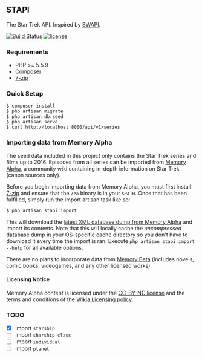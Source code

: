 ## STAPI

The Star Trek API. Inspired by [SWAPI](https://swapi.co/).

[![Build Status](https://travis-ci.org/aknackd/stapi.svg?branch=master)](https://travis-ci.org/aknackd/stapi)
[![license](https://img.shields.io/github/license/aknackd/stapi.svg?maxAge=2592000)]()

### Requirements

* PHP >= 5.5.9
* [Composer](https://getcomposer.org)
* [7-zip](http://www.7-zip.org)

### Quick Setup

```
$ composer install
$ php artisan migrate
$ php artisan db:seed
$ php artisan serve
$ curl http://localhost:8000/api/v1/series
```

### Importing data from Memory Alpha

The seed data included in this project only contains the Star Trek series and films up to 2016. Episodes from all series can be imported from [Memory Alpha](http://memory-alpha.wikia.com/wiki/Portal:Main), a community wiki containing in-depth information on Star Trek (canon sources only).

Before you begin importing data from Memory Alpha, you must first install [7-zip](http://www.7-zip.org) and ensure that the `7za` binary is in your `$PATH`. Once that has been fulfilled, simply run the import artisan task like so:

```
$ php artisan stapi:import
```

This will download the [latest XML database dump from Memory Alpha](http://memory-alpha.wikia.com/wiki/Memory_Alpha:Database_download) and import its contents. Note that this will locally cache the _uncompressed_ database dump in your OS-specific cache directory so you don't have to download it every time the import is ran. Execute `php artisan stapi:import --help` for all available options.

There are no plans to incorporate data from [Memory Beta](http://memory-beta.wikia.com/wiki/Main_Page) (includes novels, comic books, videogames, and any other licensed works).


#### Licensing Notice

Memory Alpha content is licensed under the [CC-BY-NC license](http://memory-alpha.wikia.com/wiki/Memory_Alpha:Creative_Commons_License) and the terms and conditions of the [Wikia Licensing policy](http://www.wikia.com/Licensing).

### TODO

- [X] Import `starship`
- [ ] Import `sharship class`
- [ ] Import `individual`
- [ ] Import `planet`